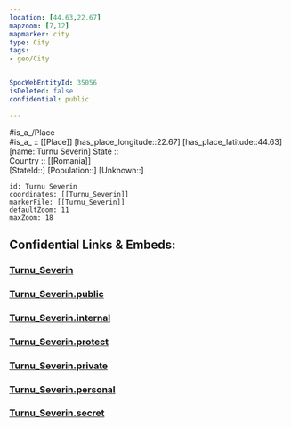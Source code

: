 ```yaml
---
location: [44.63,22.67] 
mapzoom: [7,12] 
mapmarker: city 
type: City
tags:
- geo/City


SpocWebEntityId: 35056
isDeleted: false
confidential: public

---
```

#is_a_/Place  
#is_a_ :: [[Place]] 
[has_place_longitude::22.67] 
[has_place_latitude::44.63] 
[name::Turnu Severin] 
State ::  
Country :: [[Romania]]  
[StateId::] 
[Population::] 
[Unknown::] 


```leaflet
id: Turnu Severin
coordinates: [[Turnu_Severin]] 
markerFile: [[Turnu_Severin]] 
defaultZoom: 11 
maxZoom: 18
```


## Confidential Links & Embeds: 

### [Turnu_Severin](/_Standards/Earth/Continent/Europe/Europe~South/Serbia/districts~Serbia/Borski/City/Turnu_Severin.md) 

### [Turnu_Severin.public](/_public/Earth/Continent/Europe/Europe~South/Serbia/districts~Serbia/Borski/City/Turnu_Severin.public.md) 

### [Turnu_Severin.internal](/_internal/Earth/Continent/Europe/Europe~South/Serbia/districts~Serbia/Borski/City/Turnu_Severin.internal.md) 

### [Turnu_Severin.protect](/_protect/Earth/Continent/Europe/Europe~South/Serbia/districts~Serbia/Borski/City/Turnu_Severin.protect.md) 

### [Turnu_Severin.private](/_private/Earth/Continent/Europe/Europe~South/Serbia/districts~Serbia/Borski/City/Turnu_Severin.private.md) 

### [Turnu_Severin.personal](/_personal/Earth/Continent/Europe/Europe~South/Serbia/districts~Serbia/Borski/City/Turnu_Severin.personal.md) 

### [Turnu_Severin.secret](/_secret/Earth/Continent/Europe/Europe~South/Serbia/districts~Serbia/Borski/City/Turnu_Severin.secret.md)

